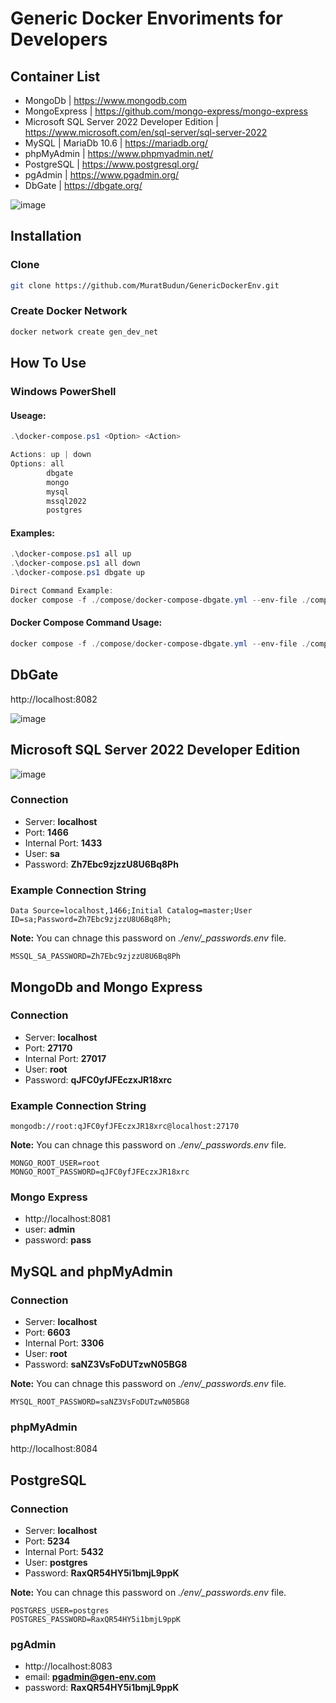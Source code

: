 # Generic Docker Envoriments for Developers

## Container List
- MongoDb | https://www.mongodb.com
- MongoExpress | https://github.com/mongo-express/mongo-express
- Microsoft SQL Server 2022 Developer Edition | https://www.microsoft.com/en/sql-server/sql-server-2022
- MySQL | MariaDb 10.6 | https://mariadb.org/
- phpMyAdmin | https://www.phpmyadmin.net/
- PostgreSQL | https://www.postgresql.org/
- pgAdmin | https://www.pgadmin.org/
- DbGate | https://dbgate.org/

![image](https://github.com/user-attachments/assets/14220195-5161-4159-82de-cde430dff623)

## Installation
### Clone
```bash
git clone https://github.com/MuratBudun/GenericDockerEnv.git
```
### Create Docker Network
```bash
docker network create gen_dev_net
```

## How To Use
### Windows PowerShell
#### Useage:
```powershell
.\docker-compose.ps1 <Option> <Action>

Actions: up | down
Options: all
        dbgate
        mongo
        mysql
        mssql2022
        postgres
```
#### Examples:
```powershell
.\docker-compose.ps1 all up        
.\docker-compose.ps1 all down
.\docker-compose.ps1 dbgate up

Direct Command Example:
docker compose -f ./compose/docker-compose-dbgate.yml --env-file ./compose/_passwords.env --env-file ./compose/dbgate.env up -d
```
#### Docker Compose Command Usage:
```powershell
docker compose -f ./compose/docker-compose-dbgate.yml --env-file ./compose/_passwords.env --env-file ./compose/dbgate.env up -d
```
## DbGate
http://localhost:8082

![image](https://github.com/user-attachments/assets/fc20d137-0e3a-435f-8c02-f6455ca266c2)

## Microsoft SQL Server 2022 Developer Edition

![image](https://github.com/user-attachments/assets/4fc3985e-3f69-4090-9b81-3a5286a632ed)

### Connection
* Server: **localhost**
* Port: **1466**
* Internal Port: **1433**
* User: **sa**
* Password: **Zh7Ebc9zjzzU8U6Bq8Ph**
### Example Connection String
```
Data Source=localhost,1466;Initial Catalog=master;User ID=sa;Password=Zh7Ebc9zjzzU8U6Bq8Ph;
```
**Note:** You can chnage this password on *./env/_passwords.env* file.
```
MSSQL_SA_PASSWORD=Zh7Ebc9zjzzU8U6Bq8Ph
```

## MongoDb and Mongo Express
### Connection
* Server: **localhost**
* Port: **27170**
* Internal Port: **27017**
* User: **root**
* Password: **qJFC0yfJFEczxJR18xrc**
### Example Connection String
```
mongodb://root:qJFC0yfJFEczxJR18xrc@localhost:27170
```
**Note:** You can chnage this password on *./env/_passwords.env* file.
```
MONGO_ROOT_USER=root
MONGO_ROOT_PASSWORD=qJFC0yfJFEczxJR18xrc
```
### Mongo Express
* http://localhost:8081
* user: **admin**
* password: **pass**


## MySQL and phpMyAdmin
### Connection
* Server: **localhost**
* Port: **6603**
* Internal Port: **3306**
* User: **root**
* Password: **saNZ3VsFoDUTzwN05BG8**

**Note:** You can chnage this password on *./env/_passwords.env* file.
```
MYSQL_ROOT_PASSWORD=saNZ3VsFoDUTzwN05BG8
```

### phpMyAdmin
http://localhost:8084


## PostgreSQL
### Connection
* Server: **localhost**
* Port: **5234**
* Internal Port: **5432**
* User: **postgres**
* Password: **RaxQR54HY5i1bmjL9ppK**

**Note:** You can chnage this password on *./env/_passwords.env* file.
```
POSTGRES_USER=postgres
POSTGRES_PASSWORD=RaxQR54HY5i1bmjL9ppK
```

### pgAdmin
* http://localhost:8083
* email: **pgadmin@gen-env.com**
* password: **RaxQR54HY5i1bmjL9ppK**



